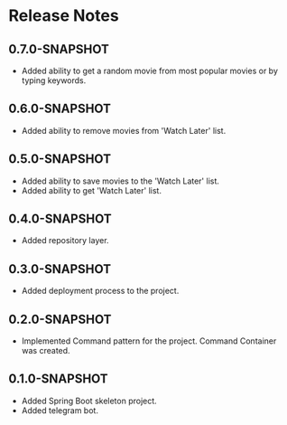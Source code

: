 # Release Notes

## 0.7.0-SNAPSHOT

* Added ability to get a random movie from 
most popular movies or by typing keywords.

## 0.6.0-SNAPSHOT

* Added ability to remove movies from 'Watch Later' list. 

## 0.5.0-SNAPSHOT

* Added ability to save movies to the 'Watch Later' list.
* Added ability to get 'Watch Later' list.

## 0.4.0-SNAPSHOT

* Added repository layer.

## 0.3.0-SNAPSHOT

* Added deployment process to the project.

## 0.2.0-SNAPSHOT

* Implemented Command pattern for the project. Command Container was created.

## 0.1.0-SNAPSHOT

* Added Spring Boot skeleton project.
* Added telegram bot. 

